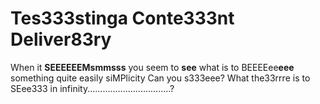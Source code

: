 # Tes333stinga Conte333nt Deliver83ry

When it **SEEEEEEMsmmsss** you seem to __see__
what is to BEEEEee**eee** something quite easily
siMPlicity
Can you s333eee?
What the33rrre is to SEee333 in infinity.................................?